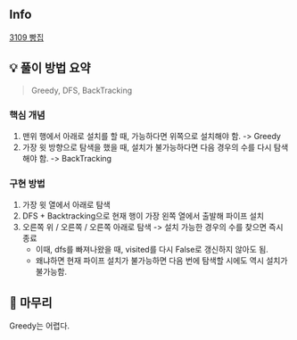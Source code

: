 ## Info
[3109 빵집](https://www.acmicpc.net/problem/3109)

## 💡 풀이 방법 요약
> Greedy, DFS, BackTracking
### 핵심 개념
1. 맨위 행에서 아래로 설치를 할 때, 가능하다면 위쪽으로 설치해야 함. -> Greedy
2. 가장 윗 방향으로 탐색을 했을 때, 설치가 불가능하다면 다음 경우의 수를 다시 탐색해야 함. -> BackTracking

### 구현 방법
1. 가장 윗 열에서 아래로 탐색
2. DFS + Backtracking으로 현재 행이 가장 왼쪽 열에서 출발해 파이프 설치
3. 오른쪽 위 / 오른쪽 / 오른쪽 아래로 탐색 -> 설치 가능한 경우의 수를 찾으면 즉시 종료
    - 이때, dfs를 빠져나왔을 때, visited를 다시 False로 갱신하지 않아도 됨.
    - 왜냐하면 현재 파이프 설치가 불가능하면 다음 번에 탐색할 시에도 역시 설치가 불가능함.

## 🙂 마무리
Greedy는 어렵다.